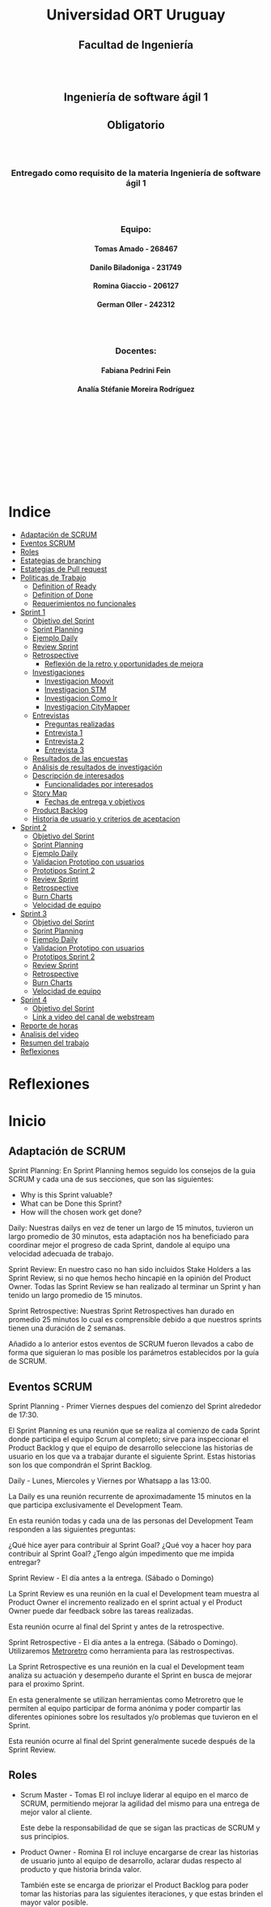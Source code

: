<div style="text-align:center;padding:10rem 0 10rem;">
    <h1 style="border:none">Universidad ORT Uruguay</h1>
    <h2 style="border:none">Facultad de Ingeniería</h2>
    <div style="padding:1rem"></div>
    <h2 style="border:none">Ingeniería de software ágil 1</h2>
    <h2 style="border:none">Obligatorio</h2>
    <div style="padding:1rem"></div>
    <h3 style="border:none">Entregado como requisito de la materia Ingeniería de software ágil 1</h3>
    <div style="padding:1rem"></div>
    <h3 style="border:none">Equipo:</h3>
    <h4 style="border:none">Tomas Amado - 268467</h4>
    <h4 style="border:none">Danilo Biladoniga - 231749</h4>
    <h4 style="border:none">Romina Giaccio - 206127</h4>
    <h4 style="border:none">German Oller - 242312</h4>
    <div style="padding:1rem"></div>
    <h3 style="border:none;">Docentes:</h3>
    <h4 style="border:none;">Fabiana Pedrini Fein</h4>
    <h4 style="border:none;">Analía Stéfanie Moreira Rodríguez</h4>
</div>

# Indice

* [Adaptación de SCRUM](#adaptación-de-scrum)
* [Eventos SCRUM](#eventos-scrum)
* [Roles](#roles)
* [Estategias de branching](#estategias-de-branching)
* [Estategias de Pull request](#estategias-de-pull-request)
* [Politicas de Trabajo](#politicas-de-trabajo)
  * [Definition of Ready](#definition-of-ready)
  * [Definition of Done](#definition-of-done)
  * [Requerimientos no funcionales](#requerimientos-no-funcionales)
* [Sprint 1](#sprint-1)
  * [Objetivo del Sprint](#objetivo-del-sprint-1)
  * [Sprint Planning](#planning-sprint-1)
  * [Ejemplo Daily](#ejemplo-daily-sprint-1)
  * [Review Sprint](#review-sprint-1)
  * [Retrospective](#retrospective-sprint-1)
    * [Reflexión de la retro y oportunidades de mejora](#reflexión-de-la-retro-y-oportunidades-de-mejora)
  * [Investigaciones](#investigaciones)
    * [Investigacion Moovit](#investigacion-moovit)
    * [Investigacion STM](#investigacion-stm)
    * [Investigacion Como Ir](#investigacion-como-ir)
    * [Investigacion CityMapper](#investigacion-citymapper)
  * [Entrevistas](#entrevistas)
    * [Preguntas realizadas](#preguntas-realizadas)
    * [Entrevista 1](#entrevista-1)
    * [Entrevista 2](#entrevista-2)
    * [Entrevista 3](#entrevista-3)
  * [Resultados de las encuestas](#resultados-de-las-encuestas)
  * [Análisis de resultados de investigación](#análisis-de-resultados-de-investigación)
  * [Descripción de interesados](#descripción-de-interesados)
    * [Funcionalidades por interesados](#funcionalidad-por-interesado)
  * [Story Map](#story-map-sprint-1)
    * [Fechas de entrega y objetivos](#fechas-de-entrega-y-objetivos)
  * [Product Backlog](#product-backlog)
  * [Historia de usuario y criterios de aceptacion](#historia-de-usuario-y-criterios-de-aceptacion)
* [Sprint 2](#sprint-2)
  * [Objetivo del Sprint](#objetivo-del-sprint-2)
  * [Sprint Planning](#planning-sprint-2)
  * [Ejemplo Daily](#ejemplo-daily-sprint-2)
  * [Validacion Prototipo con usuarios](#validacion-prototipo-con-usuarios)
  * [Prototipos Sprint 2](#prototipos-sprint-2)
  * [Review Sprint](#review-sprint-2)
  * [Retrospective](#retrospective-sprint-2)
  * [Burn Charts](#burn-charts)
  * [Velocidad de equipo](#velocidad-de-equipo)
* [Sprint 3](#sprint-3)
  * [Objetivo del Sprint](#objetivo-del-sprint-3)
  * [Sprint Planning](#planning-sprint-3)
  * [Ejemplo Daily](#ejemplo-daily-sprint-3)
  * [Validacion Prototipo con usuarios](#validacion-prototipo-con-usuarios-sprint-3)
  * [Prototipos Sprint 2](#prototipos-sprint-3)
  * [Review Sprint](#review-sprint-3)
  * [Retrospective](#retrospective-sprint-3)
  * [Burn Charts](#burn-charts-sprint-3)
  * [Velocidad de equipo](#velocidad-de-equipo-sprint-3)
* [Sprint 4](#sprint-4)
  * [Objetivo del Sprint](#objetivo-del-sprint-4)
  * [Link a video del canal de webstream](#link-a-video-del-canal-de-webstream)
* [Reporte de horas](#reporte-de-horas)
* [Analisis del video](#analisis-del-video)
* [Resumen del trabajo](#resumen-del-trabajo)
* [Reflexiones](#reflexiones)


# Reflexiones 

# Inicio

## Adaptación de SCRUM 

Sprint Planning:
En Sprint Planning hemos seguido los consejos de la guia SCRUM y cada una de sus secciones, que son las siguientes: 
 - Why is this Sprint valuable?
 - What can be Done this Sprint?
 - How will the chosen work get done?

Daily:
Nuestras dailys en vez de tener un largo de 15 minutos, tuvieron un largo promedio de 30 minutos, esta adaptación nos ha beneficiado para coordinar mejor el progreso de cada Sprint, dandole al equipo una velocidad adecuada de trabajo.

Sprint Review:
En nuestro caso no han sido incluidos Stake Holders a las Sprint Review, si no que hemos hecho hincapié en la opinión del Product Owner. 
Todas las Sprint Review se han realizado al terminar un Sprint y han tenido un largo promedio de 15 minutos.

Sprint Retrospective:
Nuestras Sprint Retrospectives han durado en promedio 25 minutos lo cual es comprensible debido a que nuestros sprints tienen una duración de 2 semanas. 

Añadido a lo anterior estos eventos de SCRUM fueron llevados a cabo de forma que siguieran lo mas posible los parámetros establecidos por la guía de SCRUM. 


## Eventos SCRUM

Sprint Planning - Primer Viernes despues del comienzo del Sprint alrededor de 17:30.

El Sprint Planning es una reunión que se realiza al comienzo de cada Sprint donde participa
el equipo Scrum al completo; sirve para inspeccionar el Product Backlog y que el equipo de 
desarrollo seleccione las historias de usuario en los que va a trabajar durante el siguiente Sprint.
Estas historias son los que compondrán el Sprint Backlog.

Daily - Lunes, Miercoles y Viernes por Whatsapp a las 13:00.

La Daily es una reunión recurrente de aproximadamente 15 minutos en la que participa exclusivamente el Development Team.

En esta reunión todas y cada una de las personas del Development Team responden a las siguientes preguntas:

¿Qué hice ayer para contribuir al Sprint Goal?
¿Qué voy a hacer hoy para contribuir al Sprint Goal?
¿Tengo algún impedimento que me impida entregar?

Sprint Review - El día antes a la entrega. (Sábado o Domingo)

La Sprint Review es una reunión en la cual el Development team muestra al Product Owner el incremento realizado en el sprint actual
y el Product Owner puede dar feedback sobre las tareas realizadas.

Esta reunión ocurre al final del Sprint y antes de la retrospective.

Sprint Retrospective - El día antes a la entrega. (Sábado o Domingo).
Utilizaremos [Metroretro](https://metroretro.io/) como herramienta para las restrospectivas.

La Sprint Retrospective es una reunión en la cual el Development team analiza su actuación y desempeño durante el Sprint
en busca de mejorar para el proximo Sprint. 

En esta generalmente se utilizan herramientas como Metroretro que le permiten al equipo participar de forma anónima
y poder compartir las diferentes opiniones sobre los resultados y/o problemas que tuvieron en el Sprint.

Esta reunión ocurre al final del Sprint generalmente sucede después de la Sprint Review.

## Roles

- Scrum Master - Tomas
    El rol incluye liderar al equipo en el marco de SCRUM, 
    permitiendo mejorar la agilidad del mismo para una entrega de mejor valor al cliente.

    Este debe la responsabilidad de que se sigan las practicas de SCRUM y sus principios.

- Product Owner - Romina
    El rol incluye encargarse de crear las historias de usuario junto al equipo de desarrollo,
    aclarar dudas respecto al producto y que historia brinda valor.

    También este se encarga de priorizar el Product Backlog para poder tomar las historias para
    las siguientes iteraciones, y que estas brinden el mayor valor posible.

    También se encarga, no unicamente, de validar que estas historias esten completas y que el
    objetivo del sprint se haya cumplido, esto sucede en la Sprint Review.

- Development Team - Todos
    Encargados de toda la parte que sea desarrollo y asimismo también participaran de los eventos
    de SCRUM.

## Estategias de branching

Utilizaremos GitFlow como estrategia de branching con un leve cambio, agregamos un nuevo tipo de rama llamada <strong>bug/X</strong> para diferenciar los bugs de los hotfixes.

- Main - Rama principal.

- Dev - Rama de desarollo. Esta sera la rama donde se mergeara los cambios realizados para cada iteracion.

- feature/X - Feature sobre historia X a desarollar.

- hotfix/X - Hotfix sobre historia X ya desarollada.

- bug/X - Fix de bug sobre historia X.

- document/X - Documentación nueva/modificada.

![Git Graph](Sprint1/assets/gitGraph.png)

## Estategias de Pull request

Seguiremos la siguiente estrategia para los pull requests, y al final de cada sprint se creara un pull request de <strong>dev</strong> a <strong>main</strong> para pushear los cambios realizados sobre la iteración.

- feature/X - Feature sobre historia X a desarrollar.

- hotfix/X - Hotfix sobre historia X ya desarrollada.

- bug/X - Fix de bug sobre historia X.

- document/X - Documentación actualizada.

## Politicas de Trabajo

### Definition of Ready

Consideraremos que una Historia de Usuario estará lista para desarrollarese cuando cumpla con las siguientes consideraciones:

- La misma este bien definida.

- Criterios de aceptación definidos.

- La persona encargada de trabajar en la misma debe estar asignada.

Además de esto debe cumplir con el criterio INVEST: Independiente, Negociable, Valiosa, Estimable, Corta (Short) y Testeable.

Es decir, para que una Historia de Usuario sera incluida en el siguiente Sprint por el equipo de desarrollo debe presentar las siguientes características:

- Independiente: no tendrá dependencias con otras historias que pudieran impedir su desarrollo. Por tanto, si para que la funcionalidad A sea posible es necesario tener la B, entonces la historia A no es independiente.

- Negociable: debe permitir espacio para la discusión con el Product Owner.

- Valiosa: debe aportar valor al cliente. Cumpliendo este criterio evitas desarrollar algo inútil.

- Estimable: puede ser estimada por el DevTeam (en tamaño relativo, en puntos de historia, etc).

- Corta: debe poder terminarse durante el Sprint. Si se encuentra una Historia demasiado grande, eso exige al Product Owner que la subdivida en varias Historias más pequeñas.

- Testeable: la Historia en su descripción debe contar con la información suficiente como para poder ser probada.

### Definition of Done

Consideraremos que una Historia de Usuario estará terminada cuando cumpla con las siguientes caracteristicas:

- Existencia de prototipo sobre la Historia de Usuario.

- Se debe cumplir con el requerimiento funcional del negocio y criterios de aceptación.

- No deben existir defectos conocidos.

- Debe estar integrada con el resto del prototipo.

- Review sobre los cambios realizados por al menos 2 reviewers.

- Documentacion actualizada sobre los cambios realizados.

- Se debe seguir cumpliendo con los requerimientos no funcionales

### Requerimientos no funcionales

- Seguridad: El sistema debe ser seguro, es decir, no debe permitir que un usuario no autorizado pueda acceder a la información del sistema.

- Usabilidad: El sistema debe ser fácil de usar, es decir, debe ser intuitivo y fácil de aprender.

- Performance: El sistema debe poder manejar grandes cantidades de usuarios sin haber ninguna desgradación en la velocidad de la aplicación.

- Compatibilidad: El sistema debe ser compatible para sistemas operativos iOS y Android.

# Sprint 1

## Objetivo del Sprint

Identificar el problema y definir una solucion al mismo.

## Planning Sprint 1

Definimos que tareas teniamos que hacer, entrevistas, encuestas, etc. Nos dividimos algunas tareas.
Definimos el marco de SCRUM y que eventos y roles vamos a seguir y/o tomar.

## Ejemplo Daily Sprint 1

Investigue sobre Moovit, pros, cons, requisitos, me junte con Romi para ver un poco como empezar el backlog pero no empezamos aun a definirlo.

[Dailies Sprint 1](Sprint1/Dailies.md)

## Review Sprint 1

Nos juntamos con el Product Owner para hacer la review.

En esta meeting revisamos el backlog con el PO y fuimos historia a historia hablando de cada una y discutiendo si estabamos de acuerdo entre todos, preguntando (Dev team) al PO sobre las historias para mas claridad sobre cada una.

Obtuvimos feedback y se agregaron nuevas historias de usuario que faltaban, entre ellas descargar el mapa y pago de boletos desde la app.


## Retrospective Sprint 1

Utilizamos metroretro para hacer la retrospective.

![Retrospective](Sprint1/assets/retro1.png)

<hr>

### Reflexión de la retro y oportunidades de mejora
  Durante la retrospectiva los resultados demostraron que el equipo estuvo de acuerdo en que la principal problemática presentada fue la falta de tiempo, se consideró la causa que produjo este problema y las reflexiones a partir de esto fueron las siguientes:

  * La falta de tiempo está ligada a que somos un grupo de 4 personas que trabajan y estudian, lo cual no es algo que se pueda modificar, se consideraron como factores sobre los que no se puede actuar. 
  * La falta de tiempo también está ligada a la organización de las diferentes tareas de los integrantes del equipo.

	En esta segunda instancia para resolver estas problemáticas se planteó como mejora separar el trabajo de forma de que cada integrante tenga al menos una tarea en la que pueda avanzar en paralelo con respecto al resto del equipo, lo cual hace más posible que cada integrante pueda acomodar este trabajo a su horario personal. 
  Otra solución propuesta es que las reuniones a las que puedan asistir todos los integrantes del equipo se enfoquen en aquellas actividades que los requieren a todos, realizando más reuniones de una duración menor, 1 hora como máximo.

  Por otra parte, se analizaron aspectos positivos del equipo, como el apoyo entre los integrantes, la sincronía de pensamiento y compromiso en la participación de cada instancia.
  

# Investigaciones
## Investigacion Moovit

### Cumple con los requisitos

- Tiene notificaciones
- No cuenta con login ni registro de usuarios
- Cuenta con busqueda pero no tiene filtros.
- Cuenta con mapa en vez de listado, de estaciones cercanas al usuario pero no dice cantidad de usuarios en la linea, solamente recorrido, hora de salida y llegada a destino.
- Posee historial de lineas recientemente usadas o vistas.
- Posee modo viaje.
- Se puede compartir los viajes con otros usuarios.

### Pros

- Usa localizacion en tiempo real.
- Se puede setear donde queda el domicilio del usuario.
- Se puede marcar como favoritas las lineas de bus que el usuario desee.
- Se puede reportar varias cosas:
  - La linea estaba llena y no se pudo subir.
  - La data de la aplicacion era incorrecta.
  - Estado del servicio.
- Se puede pedir un Uber desde la app.
- Se puede buscar por calle a donde se quiera ir, y la app sugiere lineas para llegar al destino.
- Posee modo oscuro y modo claro.
- La informacion es clara y concisa.
- La interfaz es comoda de usar y se entiende.
- Posee mapa lo cual ayuda a visualizar donde se encuentra el usuario y donde esta el destino.

### Cons

- Tiene ads requiere de version premium para poder removerlos.
- Al usar geolocalizacion puede que consuma mucha bateria y datos.
- No cuenta con mas informacion sobre el historial del usuario
- No se puede descargar como PDF los datos.
- No cuenta con traqueo de precios de las lineas.
- La lista de recientes indica todos los lugares que se propusieron como puntos de destino/origen/favoritos sin importar si se llavo a cabo el viaje.

### Observaciones

- Muy facil de usar.
- Intuitiva y facil de navegar
- Buen diseño

# Investigacion: STM

### Cumple con los requisitos

- No cuenta con: login, registro de usuarios o contrasenias
- Cuenta con filtros pero son solo de ida/vuelta y tipo de dias
- No contiene historial de viajes (Solo de omnibus tomados, como un filtro)
- No cuenta con modo viaje
- Se puede compartir el viaje en forma de screenshots y mediante otras aplicaciones de mensajeria instantanea mas utilizadas
- Esta disponible para android desde la aplicacion de PlayStore
- No cuenta con informacion de la cantidad de pasajeros en los vehiculos
- No cuenta con notificaciones del viaje

### Pros

- La primera vez que se abre la aplicacion contiene un pequeño tutorial.
- Se puede compartir como vinculo y por las principales aplicaciones de mensajeria.
- Muestra en el mapa ubicaciones de locales para descargar la tarjeta stm.
- Permite ver el saldo de la tarjeta (login en saldos y beneficios)
- Cuenta con bandeja de notificaciones donde se pueden avisos de horarios especiales, cambios de frecuencias, nuevas condiciones al presentar documentos para tarjetas especiales, desvios, lineas especiales, vigencia de boletos, etc.
- Se pueden deshabilitar las notificaciones
- Permite visualizar recorridos
- Permite enviar screenshots
- Permite configurar la primera patalla al iniciar la aplicacion
- Permite eliminar la publicidad
- Permite agregar paradas y muestra los horarios de omnibus que pasan por la misma
- Contiene informacion sobre posibles trasbordos (no muy detallado)
- Contiene una lista de lugares de interes (limitada pero complementaria a la lista de lugares favoritos)

### Cons

- El boton de seleccionar ida y vuelta no es intuitivo, podria parecer que solo se tiene una opcion.
- La informacion parece que se muestra en una pantalla gigante, no tiene indicaciones sobre como ver el contenido completo.
- No cuenta con la opcion para descargar como pdf o archivo de imagen.
- Para aplicar el tema dark, es necesario reiniciar la aplicacion
- Tiene una busqueda de lugares de interes pero estos son fijos (no puedes consultar lugares por nombre que no esten en el listado, si por esquina o numero)
- Indica tiempo de llegada al destino pero en una ventana que dura unos segundos abierta.
- La lista de recientes indica todos los lugares que se propusieron como puntos de destino/origen/favoritos sin importar si se llavo a cabo el viaje.

### Observaciones

- En general resulta poco intuitiva.
- Existen pantallas a las que es dificil retornar.
- Permite guardar las paradas que utiliza el usuario, si bien no es muy intuitiva, podria ser una buena opcion para una persona mayor que frecuenta siempre las mismas ubicaciones, si solo utiliza esta funcionalidad.
- Falta de funcionalidades importantes (seguimiento de viaje).
- La seleccion de origen - destino es complicada.

# Investigacion Como Ir

### Cumple con los requisitos

- No permite ingresar/registrarse con un usuario, del mismo modo no permite editar tu perfil o restaurar una contraseña
- Permite filtrar los omnibus por número y horario
- Permite acceder al listado de lineas con la información de origen/destino/tiempo estimado, pero no a la cantidad de pasajeros en las mismas
- Posee un historial de viajes
- Tiene modo viaje
- Permite compartir tu viaje a otro usuario
- No posee sistema de notificaciones acerca del viaje

### Pros

- Permite registrar targeta STM
- Se pueden seleccionar las ubicaciones en un mapa o escribir el origen y destino en campos de texto
- Tiene un sistema de notificaciones acerca de los precios y de las lineas de omnibus, por ejemplo acerca de paros, cambios de rutas, etc
- Permite una sección de favoritos para guardar tus ubicaciones para futuros viajes
- Permite ver tu ubicación en todo momento en un mapa interactivo

### Cons

- La interfaz es muy poco intuitiva, al momento de seleccionar si ir en bus o a pie desaparece las dos opciones, al menos que se vaya hacia atras, pero el menu principal sigue mostrando lo mismo
- No informa sobre los horarios de llegada de los omnibus
- No se permiten guardar los viajes hechos previamente, solo las ubicaciones

### Observaciones

# Investigacion: CityMapper

### Cumple con los requisitos

- Cuenta con login, inicio de sesión y contraseñas.
- Cuenta con filtros.
- No contiene historial de viajes (Solo de omnibus tomados, como un filtro)
- Cuenta con modo viaje
- Se puede compartir el viaje en forma de screenshots y mediante otras aplicaciones de mensajeria instantanea mas utilizadas
- Esta disponible para android desde la aplicacion de PlayStore
- No cuenta con informacion de la cantidad de pasajeros en los vehiculos
- Cuenta con notificaciones del viaje

### Pros

- La primera vez que se abre la ni siquiera requiere tutorial porque es muy intuitiva.
- Es internacionalmente conocida.
- Esta muy optimizada, corre sin trancazos y con muy linda interfaz gráfica.
- Se puede compartir como vinculo y por las principales aplicaciones de mensajeria.
- Muestra en el mapa ubicaciones de interes y lugares de gran concurrencia
- Se pueden deshabilitar las notificaciones
- Permite visualizar recorridos
- Permite enviar screenshots
- Permite configurar la primera patalla al iniciar la aplicacion
- Permite eliminar la publicidad (opcion paga).
- Contiene una lista de lugares de interes (limitada pero complementaria a la lista de lugares favoritos)
- Permite ver opciones para varios medios de transporte como tren, metro bus, bicicleta, caminata, MetroBus, etc.
- Permite guardar la ubicacion de un hogar para acceder a rutas facilmente. Tambien permit agregar la ubicacion del trabajo y otros sitios de gran relevancia.
- Permite monitorear el ahorro de CO2, calorias quemadas y el dinero ahorrado.

### Cons

- La opcion de pago es muy costosa.
- No tiene nocion de rutas peligrosas.
- Todavia no llego al mercado nacional.
- No cuenta con la opcion para descargar como pdf o archivo de imagen.
- No tiene tema dark.

### Observaciones

- Es muy intuitiva.
- Es rapida.
- Es facil aprender a usarla y hacerse un usuario.
- De presentarse al mercado nacional va a ser un competidor voraz.

# Entrevistas

### Preguntas realizadas
- 1 ¿Conoces alguna aplicación para viajar en ómnibus?
- 2 ¿Usas alguna aplicación para ver tu viaje en ómnibus? 
- 3 ¿Qué ventajas ves en esta?
- 4 ¿Qué desventajas ves en esta?
- 5 ¿Cuales son las funcionalidades más importantes que debería tener
- 6 ¿Te gustaría poder iniciar sesión con google o permanecer anónimo?
- 7 ¿Le gustaría que la aplicación permitiera compartir la ubicación de su viaje en tiempo real?
- 8 ¿Le gustaría que la aplicación tuviera destinos guardados/preferidos?
- 9 ¿Te interesaría que la aplicación permitiera ver en el mapa los puestos de recarga de boletos?
- 10 ¿Te interesaría poder enviar comentarios dentro de la aplicación? (Quejas, sugerencias o comentarios en general)
- 11 ¿Te interesaría que la aplicación tuviera una sección en la cual indique el 
- 12 ¿Se te dificulta el uso de las aplicaciones? ¿Cómo lo mejorarías?
- 13 ¿Te gustaría agregar algo más?

## Entrevistas realizadas

### Entrevista 1

Persona de 57 años que viaja frecuentemente en transporte público.

- 1 Si, “Yo iré”.
- 2 No, utilizo el portal www.montevideo.gub.uy
- 3 Me permite salir a tomar el bus a la hora que este pasa por mi parada, no necesito esperarlo allí, no estoy tanto en la parada en la madrugada y lo puedo ver desde mi celular.
- 4 Que a veces los ómnibus no llevan el gps prendido y no sabes cuando van a llegar o el recorrido que vienen haciendo.
- 5 Me gustaría saber cuál es el horario de salida en pantalla, que 
saber por qué parada está sin tener que agrandar el mapa.
- 6 Prefiero el anonimato.
- 7 Si, sería útil.
- 8 Si. también.
- 9 Si claro, porque a veces no tenes un local como abitab cerca, o hay locales-almacenes que no sabes que podes recargar
- 10 Si, para poder avisar en caso de fallos en el ómnibus.
- 11 Si, porque a veces no te enteras a tiempo si subió el precio de este o la limitación de las zonas para los boletos locales.
- 12 Si, pero es la que más uso. Poder poner varios filtros a la vez, ya que a medida que transcurre el día aumenta el número de ómnibus en la calle aumenta y se dificulta visualizar las rutas, pero si pongo un filtro solo me deja ver una línea a la vez.
- 13 Que te pueda predecir si desde un viaje se puede llegar a alcanzar otro ómnibus.


### Entrevista 2

Joven de 21 años que viaja en transporte publico ocasionalmente.

- 1 Conozco un par, Moovit y STM, alguna más debe haber en la vuelta
- 2 Si, uso Moovit por lo general. También probé STM pero a efectos prácticos es casi lo mismo. 
- 3 Es muy intuitiva y de conocida procedencia, literalmente todo le mundo la usa. 
- 4 Que en mi celular se tranca bastante y no puedo comprarme otro. Además, hay líneas interdepartamentales que no aparecen, y a mi que soy de Canelones me afecta bastante esto.
- 5 Mostrar todas las líneas de ómnibus disponibles y tener un GPS y un mapa para llevarte a la parada mas cercana. 
- 6 Prefiero permanecer anónimo, una sesión de Google no aporta nada en una aplicación de bondi. 
- 7 Si, mas que nada para que la familia se quede tranquila de donde esta uno.
- 8 Si, casa, trabajo y facultad.
- 9 Estaría bueno, así uno si se pierde sabe dónde cargar los boletos.
- 10 La verdad no, nunca uso esa opción en ninguna aplicación, tampoco creo que nadie se ponga a leer verdaderamente las sugerencias. 
- 11 Si, a veces el boleto aumenta de sorpresa y capaz que justo andas con poca plata. Esta bueno ahorrarse estos inconvenientes.
- 12 No, son todas bastante intuitivas. Como dije antes, se trancan mucho. Las haría más rápidas. 
- 13 Si, que las apps todas me gastan mucha batería y tengo que ir abriéndolas y cerrándolas durante el recorrido.

### Entrevista 3

Joven de 20 años que utiliza ocasionalmente el transporte publico.

- 1 Si, STM, Moovit, Comoir.
- 2 Si, Moovit.
- 3 Lineas favoritas.
- 4 No siempre tiene ubicación en tiempo real.
- 5 Todas las lineas, valor del boleto, frecuencia.
- 6 Me da lo mismo.
- 7 Si.
- 8 Si.
- 9 Si.
- 10 Si, creo que si.
- 11 Si, me encantaría.
- 12 Si, sacandole los anuncios.
- 13 No.

# Resultados de las Encuestas

![encuesta 1](Sprint1/assets/encuesta/Encuesta%201.png)

![encuesta 2](Sprint1/assets/encuesta/Encuesta%202.png)

![encuesta 3](Sprint1/assets/encuesta/Encuesta%203.png)

![encuesta 4](Sprint1/assets/encuesta/Encuesta%204.png)

![encuesta 5](Sprint1/assets/encuesta/Encuesta%205.png)

![encuesta 6](Sprint1/assets/encuesta/Encuesta%206.png)

![encuesta 7](Sprint1/assets/encuesta/Encuesta%207.png)

![encuesta 8](Sprint1/assets/encuesta/Encuesta%208.png)

![encuesta 9](Sprint1/assets/encuesta/Encuesta%209.png)

![encuesta 10](Sprint1/assets/encuesta/Encuesta%2010.png)

![encuesta 11](Sprint1/assets/encuesta/Encuesta%2011.png)

![encuesta 12](Sprint1/assets/encuesta/Encuesta%2012.png)

![encuesta 13](Sprint1/assets/encuesta/Encuesta%2013.png)

![encuesta 14](Sprint1/assets/encuesta/Encuesta%2014.jpeg)

# Análisis de resultados de investigación

## Los principales resultados obtenidos en las investigaciones realizadas fueron:

* Las personas que respondieron las encuestas que más suelen utilizar este tipo de aplicaciones se encuentran entre los 19 y 30 años. Siendo seguidos en menor proporción tanto por las edades entre 31 y 40 años como por los mayores de 51 años, además en la entrevista realizada se dejó ver que existen personas de edad avanzada que suelen usar estas aplicaciones. Por esta razón nos centramos en estos rangos de edades como público objetivo.
* La gran mayoría de los encuestados utilizó en el pasado, usa ocasionalmente o muy seguido una aplicación de transporte público. Las aplicaciones STM y Moovit son unas de las más conocidas. De estas obtenemos gran referencia para nuestra propia aplicación como, por ejemplo:  
  -  STM :
    - Muestra en el mapa ubicaciones de locales para descargar la tarjeta STM
    - Permite ver el saldo de la tarjeta (Loguin en saldos y beneficios)
    - Cuenta con bandeja de notificaciones donde se pueden avisos de horarios especiales
    - Se pueden deshabilitar las notificaciones
  - MOOVIT:
    - Se puede reportar varias
    - Posee mapa lo cual ayuda a visualizar donde se encuentra el usuario y donde esta el destino.
    - Intuitiva y fácil de navegar
* Cerca de un cuarto de los encuestados afirmó presentar dificultades en el manejo de una aplicación de esta índole, además el entrevistado de mayor edad confirmo estas dificultades. Por lo cual trataremos de que nuestro diseño sea lo más intuitivo posible.
* Más del 60% de los encuestados les gustaría tener la posibilidad de utilizar la aplicación de forma anónima y más del 40% de los encuestados les gustaría tener la posibilidad de utilizar la aplicación iniciando sesión con su cuenta de google. Por lo tanto, se agregaron estas posibilidades.
* La mayor parte de los encuestados y todos los entrevistados consideraron que las funcionalidades de compartir la ubicación de su viaje en tiempo real, así como tener destinos favoritos son funcionalidades útiles, además es un pro encontrado en la mayor parte de las apps investigadas. Por lo cual estas dos funcionalidades se agregaron.
* La sección para ver precios de boletos, así como la funcionalidad de ver puestos de recarga en el mapa fueron mayoritariamente aceptadas por los encuestados y entrevistados. Se agrego la posibilidad de realizar estas actividades dentro de la aplicación.
* La funcionalidad de recarga de boletos dentro de la aplicación fue mayoritariamente aceptada por los encuestados, sumado a que algunos encuestados añadieron la necesidad de tener tarjetas de pago dentro de la aplicación para poder cargar boletos desde allí nos llevó a contemplar esta opción dentro de las funcionalidades de nuestra aplicación.
* Sobre las notificaciones, más del 90% de los encuestados desea tener la posibilidad de realizar ajustes sobre las mismas, además como indican que le molestan los anuncios esta funcionalidad agregaría valor.
* En la primera pantalla de la aplicación la mayor parte de los encuestados quiere visualizar la opción para realizar un nuevo viaje y la siguiente es visualizar el mapa, es por esto por lo que consideraremos estas dos opciones para el inicio de la aplicación.
* Envío de comentarios, la mayoría de los entrevistados y más del 60% de los encuestados están a favor de poder enviar comentarios o quejas dentro de la aplicación. Esto se tomará en cuenta para la implementación.

# Descripción de interesados

## Los grupos de interesados constan de:

### Jóvenes adultos y estudiantes: 
  Este grupo engloba todos los jóvenes y/o estudiantes menores de 30 años, los cuales suelen frecuentar los transportes públicos como medio de locomoción al estudio o trabajo, además suelen ser más activos y salir más seguido en toda la franja horaria del día. También se considera que son el rango que más podría utilizar la aplicación debido a su afinidad con la tecnología.
### Adultos y frecuentadores de transporte público: 
  Este grupo comparte varias de las características del grupo anterior, pero se enfoca en una edad más madura de 30 a 50 años, donde existe familiaridad con la tecnología, pero en algunos casos más restringida que en edades inferiores. Muchos adultos en esta edad tienen vehículo propio, pero nos enfocamos en aquella gran parte de la población que se transporta toda su vida en transporte público. 
### Adultos mayores: 
  Este grupo involucra a todos los mayores de 51 años capaces de manejar una aplicación básica, este grupo es más reducido debido a que a mayor edad existe una menor afinidad con la tecnología. Existen personas que cuentan con beneficios para viajar en transporte público y los frecuentan, involucrando también a antiguos conductores que debido a su edad o por alguna incapacidad prefieren este tipo de transporte. Es posible que estas personas prefieren tener todo lo referido a su viaje en una sola aplicación y no buscar en internet u otras aplicaciones y sin duda se verían beneficiados al tener opciones offline. 

# Funcionalidad por interesado

* Las funcionalidades que interesan a todas las edades son:
  * Notificación sobre desvíos
  * Activar y desactivar las notificaciones
  * Notificaciones sobre retrasos en la línea
  *	Notificación sobre línea por llegar a destino
  *	Historias de los últimos viajes
  *	Listado de las líneas más cercanas al usuario con información
  *	Buscar línea de ómnibus utilizando filtros
  *	Restaurar contraseñas
  *	Listado de las líneas más cercanas al usuario con información
  *	Buscar línea de ómnibus utilizando filtros
  *	Guardado de destinos
  *	Modo viaje
  *	Tracking de precio de boletos
  *	Configurar cantidad de notificaciones a recibir.

* Las funcionalidades que interesan a sujetos de entre menores y 30 años (Jóvenes adultos y estudiantes) son:
  *	Configurar medio para recibir las notificaciones
  *	Notificación sobre línea perdida
  *	Notificación sobre línea por llegar a parada
  *	Notificación sobre problemas en la línea
  *	Comentarios y reportes
  *	Compartir viaje con otro usuario
  *	Editar usuario
  *	Registro de cuenta 
  *	Inicio de sesión
  *	Recargar boletos desde la app.

* Las funcionalidades que involucran a sujetos de entre 30 y 50 años (Adultos y frecuentadores de transporte público) son:
  *	Notificación sobre línea perdida
  *	Descarga mapa de viaje
  *	Notificaciones sobre tiempo de espera sobre la línea
  *	Notificación sobre problemas en la línea
  *	Notificación sobre desvíos
  *	Comentarios y reportes
  *	Editar usuario
  *	Registro de cuenta 
  *	Inicio de sesión
  *	Recargar boletos desde la app.

* Las funcionalidades que interesan a sujetos mayores de 51 años (Adultos mayores) son:
  *	Descarga mapa de viaje.
  *	Configurar sonido y volumen de las notificaciones.
  *	Notificación sobre línea por llegar a parada.
  *	Notificación sobre problemas en la línea.
  *	Tracking de precio de boletos.
  *	Sección de tarjetas especiales.
  *	Mapa para recarga de boletos y puestos STM.


# Story Map Sprint 1

[Story Map](https://miro.com/app/board/uXjVPP7CXlM=/?share_link_id=835092374517)

![Story Map Image](Sprint1/assets/Story%20Map.png)

### Fechas de entregas y objetivos

- 1er Sprint: 7 de Octubre

- 2do Sprint: 21 de Octubre

Con este sprint se busca tener una aplicación funcional con las funcionalidades básicas de la aplicación, como el registro de usuarios, inicio de sesión, selección de lineas, barra de navegación, entre otras.

- 3er Sprint: 11 de Noviembre

En este sprint se busca incrementar la funcionalidad de la aplicación, agregando funcionalidades como la notificación de desvíos, problemas en la línea, compartir viaje en distintos medios de comunicación, sección de soporte/comentarios, regarga de boletos mediante la aplicación, entre otras.

- 4to Sprint: 17 de Noviembre

En este sprint se busca priorizar algunas funcionalidades extra para mejorar la experiencia de usuario como, por ejemplo, la posiblidad de editar la foto de perfil y cancelar el viaje actual.

# Product Backlog

Priorizado de 1 a 4

![product backlog stories](Sprint1/assets/backlog.PNG)

![product backlog epics](Sprint1/assets/backlogEpics.PNG)


# Historia de Usuario y Criterios de Aceptacion

### Ejemplo:

![ejemplo user story](Sprint1/assets/userStory.png)

# Sprint 2

## Objetivo del Sprint 2

Prototipado de diseños iniciales, para que el usuario pueda iniciar sesión en la aplicación.

## Planning Sprint 2

Tuvimos una meeting que duro alreadedor de 2:30 horas donde estuvimos hablando con Romi (Product owner)
con la cual decididimos cuales tareas eran las que aportaban mas valor, también creamos nuevas historias del feedback que
recibimos.
Luego sobre este set inicial de historias utilizamos Planning Poker para estimar las historias.

Para el Poker utilizamos https://www.scrumpoker-online.org.

Finalmente, dividimos las tareas entre el development team.

![Sprint Backlog](Sprint2/assets/sprintBacklog.png)

## Ejemplo Daily Sprint 2

Reflexión de la retro y oportunidades de mejora, descripción más detallada de los interesados, corrección del story map.
Tengo planeado terminar de documentar el análisis de resultado de entrevista, encuesta y funcionalidad por interesado. Tenia dudas sobre algunos análisis que habíamos realizado previamente para documentarlos correctamente pero se resolvieron en la daily.

[Dailies Sprint 2](Sprint2/Dailies.md)

## Validacion Prototipo con usuarios

### Contexto de las pruebas

Las pruebas se realizaron bajo el siguiente contexto:
- El usuario sabía que se trataba de un prototipo, que alunas funcionalidades no estaban implementadas y que por ejemplo no se pueden editar los textos de las casillas por el momento.
- Se probo en dispositivos soportados por la aplicación, aquellos que tienen formato Android Large.

### REVISIÓN 1: 27 años

- Flujo realizado por la persona:

La persona ingresó a la aplicación registrando, luego inicia sesión, en el mapa intenta seleccionar origen y destino, ve la pantalla del mapa, lo mueve, selecciona el botón de centrarse en la ubicación actual, se dirige a los botones en la parte inferior, empieza por el botón más a la izquierda pasando por todas las funcionalidades hasta el botón más a la derecha, vuelve al primer botón y examina el contenido y le da al botón editar, allí hace tap en las opciones de edición, al llegar a la fecha se despliega el calendario y e intenta seleccionar una fecha, debe realizar scroll para guardar los cambios. pasa al botón del centro donde se encuentra el mapa, realiza doble clic en el mapa, pasa al botón de perfil y selecciona cerrar sesión, selecciona el botón de iniciar sesión con google y termina la prueba.
 
- ¿Qué funcionalidades entiende que realiza? 

RE: “Tenés la opción de registrarse, iniciar sesión con usuario y sin usuario, podes ver un mapa con tu ubicación y seleccionar una línea de ómnibus, tenés una ventana para ver tu perfil y actualizarlo, además podés cerrar la sesión.”

- ¿Le parece que se cumplen? 

* Inicio de sesión, tanto en modalidad anónima como por google e iCloud y la funcionalidad de cerrar la sesión (Considera que se cumple)
* Permitir registrarse en la aplicación / crearse una cuenta que no sea con el correo de google (Considera que se cumple)
* Edición del perfil del usuario y sus datos (Considera que se cumple)
* Presentar la opción de un mapa con la ubicación actual del usuario y un vistazo de cómo se realizará la consulta para iniciar viajes ingresando origen y destino (Considera que se cumple, pero falta mejorar, como poder ingresar diferentes destinos)
* Mostrar la navegación que tendrá la app a todas las ventanas de la aplicación (Considera que se cumple)

- ¿Qué opina de los colores seleccionados, le pareció agradable a la vista? 

RE: “Los colores me parecen acertados, se ve tranquilo, se ven los textos y los iconos.”

- ¿Cómo le resultó la navegación? (registrar respuestas)

RE: “Siento que se entiende, me gusta que los botones no tengan texto, los iconos elegidos están bien, no se ve como la pantalla muy saturada. Se parece a aplicaciones que he utilizado antes.”

- ¿Tiene algo para comentar/agregar? (registrar respuestas)

RE: “Entiendo que este es un prototipo y no están todas las funcionalidades, las que están me parece que cumplen, pero después me interesaría ver más interacción, poder escribir mi nombre y apellido, poder ver el tiempo que me queda para tomar el bus de la línea que seleccione y en qué parada hacerlo.”

### REVISIÓN 2: 50 años

- Flujo realizado por la persona:

La persona inicia la aplicación ingresado con usuario anónimo, se le presenta el mapa centrado en su ubicación, selecciona el botón de modo viaje, al estar sin implementar regresa al botón de en medio, selecciona el icono de centrado en la ubicación realizando doble clic, intenta iniciar un viaje en la opción que se encuentra en la lupa en la parte superior de la ventana, aparece su viaje en pantalla y se desplaza por el siguiendo la trayectoria marcada, selecciona el botón de comentarios y luego pasa al botón de configuraciones, por ultimo selecciona el primer botón e intenta editar su perfil terminando la prueba.
 
- ¿Qué funcionalidades entiende que realiza? (registrar respuestas)

RE: “Podes ver en el mapa donde estas y armar un viaje con punto de partida y fin, podes tener datos, además tenés la opción de tener una cuenta.”

- ¿Le parece que se cumplen? (registrar respuestas)

* Inicio de sesión, tanto en modalidad anónima como por google e iCloud y la funcionalidad de cerrar la sesión (No lo probo)
* Permitir registrarse en la aplicación / crearse una cuenta que no sea con el correo de google (Considera que se cumple)
* Edición del perfil del usuario y sus datos (Considera que se cumple)
* Presentar la opción de un mapa con la ubicación actual del usuario y un vistazo de cómo se realizará la consulta para iniciar viajes ingresando origen y destino (Considera que se cumple)
* Mostrar la navegación que tendrá la app a todas las ventanas de la aplicación (Considera que se cumple)

- ¿Qué opina de los colores seleccionados, le pareció agradable a la vista?

RE: “Está lindo, me parece que los colores pegan bien y no son muy fuertes.”

- ¿Cómo le resultó la navegación? 

RE: “Entendí bastante bien, pero me faltaría algún texto para saber en que ventana estoy o que me marque con color.”

- ¿Tiene algo para comentar/agregar? 

RE: “No entendí mucho como se dónde están las paradas, me aparecieron datos de cuenta aunque entre de forma anónima, aparte de eso me gusta, si bien pienso que le falta texto, esta bueno que no sea mucho así las personas como yo que vemos menos podemos usarla sin tanto problema.”

### REVISIÓN 3: 20 años

- Flujo realizado por la persona:

La persona ingresó a la aplicación registrando al finalizar el registro se logeo, donde llego al mapa intento ir a configuraciones donde desactivo las notificaciones. Luego volvio al mapa, donde intento mover el mapa y volver a centrarlo. Comento que el mapa no se veia bien en cuanto a la resolución. Intento editar el usuario, no pudo cambiar la fecha. Pudo cerrar sesion y iniciar nuevamente. Al ir al mapa estuvo problemas al intentar iniciar un viaje, pero luego pudo iniciar el viaje correctamente. Bajo el mapa y finalmente fue a modo viaje donde noto que la pagina estaba vacia.
 
- ¿Qué funcionalidades entiende que realiza? 

RE: “Pude iniciar sesión, iniciar un viaje, cambiar la configuración de notificaciones, ver el mapa con la ubicación actual. También se puede editar el perfil de usuario y cerrar la sesión.”

- ¿Le parece que se cumplen? 

* Inicio de sesión tanto como por Google, iCloud y Usuario y Email, la funcionalidad se cumple. (Considera que se cumple, pero no noto la funcionalidad de anónimo)
* Permitir registrarse en la aplicación / crearse una cuenta que no sea con el correo de google (Considera que se cumple)
* Edición del perfil del usuario y sus datos (Considera que se cumple)
* Presentar la opción de un mapa con la ubicación actual del usuario y un vistazo de cómo se realizará la consulta para iniciar viajes ingresando origen y destino (Considera que se cumple parcialmente, tuvo problemas al elegir el origen y destino, y comentó que el mapa se ve mal)
* Mostrar la navegación que tendrá la app a todas las ventanas de la aplicación (Considera que se cumple)

- ¿Qué opina de los colores seleccionados, le pareció agradable a la vista? 

RE: “Los colores me parecen correctos, le dan una imagen minimalista a la aplicación”

- ¿Cómo le resultó la navegación? (registrar respuestas)

RE: “Sintió que algunas cosas estaban medio escondidas, y que otras no se entendia como realizarlas.”

- ¿Tiene algo para comentar/agregar? (registrar respuestas)

RE: “Dado que es un prototipo, me parece que está acertado, pero me hubiese gustado que se pueda escribir en los inputs y que algunas interacciones se cumplan.”

### REVISIÓN 4: 56 años

- Flujo realizado por la persona:

La persona fue a la sección de olvidó su contraseña realizando el camino completo, luego se registro y deslogueo. Posteriormente se logeo y seleccionó distintas secciones de la barra de navegación y por último realizó el flujo de iniciar viaje, seleccionando ubicación actual y destino. También descargo el mapa y compartió el viaje.
 
- ¿Qué funcionalidades entiende que realiza? 

RE: "Recuperar contraseña, registrarse, iniciar sesión, cerrar sesión, editar perfil, ver historial de viaje, ver mapa, iniciar viaje, compartir viaje, descargar mapa."

- ¿Le parece que se cumplen? 

RE: "Si, se cumplen todas las funcionalidades."

- ¿Qué opina de los colores seleccionados, le pareció agradable a la vista?

RE: "Si, los colores son adecuados y no son para nada molestos."

- ¿Cómo le resultó la navegación? (registrar respuestas)

RE: "La navegación me parecio un poco complicada al principio, pero después de un rato me acostumbre."

- ¿Tiene algo para comentar/agregar? (registrar respuestas)

RE: "Algunas notificaciones se mostraban contra el borde de la pantalla, lo que dificultaba su lectura."

[Validacion Usuarios](Sprint2/assets/validacion%20usuario.MP4)
## Prototipos Sprint 2

### Inicio 
![PrototypeImage1](Sprint2/assets/inicio.png)

### Inicio Sesión 
![PrototypeImage2](Sprint2/assets/inicioSesion.png)

### Registro de la cuenta
![PrototypeImage3](Sprint2/assets/registroCuentaFechaOculta.png)

### Registro de la cuenta - selección de fecha
![PrototypeImage4](Sprint2/assets/registroCuenta.png)

### Perfil 
![PrototypeImage5](Sprint2/assets/perfil.png)

### Perfil - edición
![PrototypeImage6](Sprint2/assets/perfilEditado.png)

### Perfil - selección de fecha
![PrototypeImage7](Sprint2/assets/perfilEditadoFecha.png)

### Inicio Viaje
![PrototypeImage8](Sprint2/assets/inicioViaje.png)

### Inicio Viaje - selección de destino
![PrototypeImage9](Sprint2/assets/inicioViajeDestinoSeleccionado.png)

### Inicio Viaje - selección de líneas
![PrototypeImage10](Sprint2/assets/inicioViajeListadoLineas.png)

### Inicio Viaje - seleccionar origen
![PrototypeImage11](Sprint2/assets/inicioViajeSeleccionarOrigen.png)

### Inicio Viaje - descarga de mapa
![PrototypeImage12](Sprint2/assets/InicioViajeMapaDescargado.png)

### Inicio Viaje - ruta seleccionada 
![PrototypeImage13](Sprint2/assets/inicioViajeRutaMostrada.png)

### Setting  
![PrototypeImage14](Sprint2/assets/settings.png)

### Setting - lista de medios de notificación
![PrototypeImage15](Sprint2/assets/settingDropdownAbierto.png)

### Setting  - desactivar notificacion
![PrototypeImage16](Sprint2/assets/settingsNotificacionDesactivada.png)

### Setting - desactivar sonido
![PrototypeImage17](Sprint2/assets/settingSonidoDesactivado.png)

### Modo Viaje
![PrototypeImage18](Sprint2/assets/modoViaje.png)

### Comentarios
![PrototypeImage19](Sprint2/assets/comentario.png)


### Link a prototipo

[Prototipo](https://www.figma.com/proto/HmnWSlpF0ozOWEV7KaNNtx/ISA-1?node-id=1%3A13&scaling=scale-down&page-id=0%3A1&starting-point-node-id=47%3A46)
## Review Sprint 2

Nos juntamos con el Product Owner para hacer la review.

En esta meeting revisamos las historias de usuarios realizadas, nos fijamos que se hayan completado cada una y que se cumplan los criterios de aceptacion y el DoD. Hicimos una demo de los prototipos realizados en esta iteración.
Romi nos dejo su feedback de algunas cosas, como por ejemplo que el mapa se veia con poca calidad en el celular, inicio de usuario como anonimo te deja deslogearte aunque nunca iniciaste sesión y las configuraciones le falta interacciones.

Dado el feedback creamos algunas historias de usuario para la proxima iteración.

## Retrospective Sprint 2

Utilizamos metroretro para hacer la retrospective.

Action Items:

- Fijar reuniones en un horario que nos permita estar todos a tiempo (Después de las 18hs)
- Tener mas de 3 usuarios para testear
- Tener al menos 2 code reviews realizados por developer

![Retrospective](Sprint2/assets/retrospective.png)

### Burn Charts

![Burndown Chart](Sprint2/assets/burndown%20chart.png)

- Análisis:
Los burndown charts permiten visualizar rápidamente el trabajo pendiente. En el eje horizontal (eje x) se muestra el tiempo que queda para completar el proyecto en días, mientras que en el eje vertical (eje y) se muestran el esfuerzo restante necesario para completar el proyecto issues.
Vemos según el gráfico presentado que el equipo logra alcanzar los objetivos de la iteración pero no logra mantener una velocidad constante durante la iteración.

![Burnup Chart](Sprint2/assets/burnup.png)

- Análisis:
El burnup chart permite visualizar el alcance de un proyecto o iteración y el trabajo realizado hasta el momento. En el eje horizontal (eje x) se muestra el tiempo transcurrido del proyecto en días, mientras que en el eje vertical (eje y) se muestran las unidades de trabajo por story points.
Como vemos en este gráfico hasta el momento se ha completado el 42% del trabajo establecido, las implementaciones se realizaron en la segunda mitad del sprint 2, ya que inicialmente se analizó que historias de usuario implementar y se pensó en el diseño de la aplicación en general. 

### Velocidad de equipo

Como se puede ver en la foto adjunta, el equipo tuvo una velocidad de 14 puntos. Como fue la primera vez que se midio
no se tiene comparacion con sprints anteriores.

![Velocity Chart](Sprint2/assets/velocity%20chart.png)

<hr>

# Sprint 3

## Objetivo del Sprint 3

Prototipado de diseños, principalmente modo viaje y notificaciones.

## Planning Sprint 3

Tuvimos una meeting que duro alreadedor de 3:00 horas donde estuvimos hablando con Romi (Product owner)
con la cual decididimos cuales tareas eran las que aportaban mas valor, también creamos nuevas historias del feedback que
recibimos. Agregamos las fotos que faltaban y descripciones que no se encontraban o que necesitaban mejorar.

Luego sobre las historias utilizamos Planning Poker para estimar las historias. Discutimos algunas, comparando con las historias que ya
habiamos hecho en el sprint anterior, llegando asi a acuerdos sobre la estimación.

Para el Poker utilizamos https://www.scrumpoker-online.org.

Finalmente, dividimos las tareas entre el development team.

![Sprint Backlog](Sprint3/assets/sprintBacklog.png)

![Sprint Backlog 2](Sprint3/assets/sprintBacklog2.png)

## Ejemplo Daily sprint 3

Trabaje sobre prototipado en las historias asignadas. Sobre todo en modo viaje debido a que bloquea otras historias de usuario.

[Dailies Sprint 3](Sprint3/Dailies.md)

## Validacion Prototipo con usuarios Sprint 3

### Contexto de las pruebas

Las pruebas se realizaron bajo el siguiente contexto:
- El usuario sabía que se trataba de un prototipo, que alunas funcionalidades no estaban implementadas y que por ejemplo no se pueden editar los textos de las casillas por el momento.
- Se probo en dispositivos soportados por la aplicación, aquellos que tienen formato Android Large.

### REVISIÓN 1: 20 años

- Flujo realizado por la persona:

La persona ingresó a la aplicación registrando al finalizar el registro se logeo, donde llego al mapa intento ir a configuraciones donde desactivo las notificaciones. Luego volvio al mapa, donde intento mover el mapa y volver a centrarlo. Editó su usuario. Pudo cerrar sesion y iniciar nuevamente. Al ir al mapa inicio un viaje, al iniciarlo fue redirijido al modo viaje, donde noto cada parada en la ruta establecida y asimismo el destino final, el origen y la posición actual de la linea. 
Al iniciar el viaje le llego una notificacion de el tiempo de demora de la linea a su parada. Tambien noto que ahora habia un boton que centraba el mapa en la linea de bus y otro para compartir el viaje actual. Comento que el boton del bus deberia resaltar un poco más. Luego de eso intento compartir el viaje, lo cual lo pudo hacer sin problema. Al finalizar, fue a la pagina de "Mis Tarjetas" donde fue sorprendido por la información que mostabamos, indicó que esto es algo que las aplicaciones acutales no tienen y suma mucho ya que evita problemas al momento de quedarse sin boletos. Logro comprar mas boletos pero si noto que el saldo esta en pesos pero al cargar preguntaba en cantidad de boletos a cargar y que asimismo no sabia que tipo de boleto estaba cargando. Tambien noto que se puede observar los puestos de recarga cercanos. Volvio a configuraciones, donde noto que ahora existe la opcion de dejar un comentario sobre la app, el cual probo y noto que funciona muy bien. Luego, fue a su perfil y pudo observar el historial de viajes y guardar un viaje como favorito. Finalmente cerro sesion, y probó restaurar contraseña.
 
- Respecto a la version anterior nota alguna diferencia positiva? 

RE: “Definitivamente, mejoraron un monton las funcionalidades de la vez pasada y asimismo agregaron muchas nuevas que a mi parecer le suman mucho a la aplicacion, como por ejemplo el saldo actual del usuario”

- ¿Encontro algo que se pueda mejorar?

RE: "Si, hay algunas faltas ortograficas y el saldo al cargar muestra en cantidad de boletos en vez de monto."

- ¿Finalmente, como siente la aplicación en cuanto a usabilidad y curva de aprendizaje?

RE: "La verdad me parece bastante intuitiva, los iconos usados son faciles de entender. Cada seccion está bien definida. Los colores remarcan bien cada seccion e icono, y en cuanto a aprendizaje me parece que esta bastante buena y facil de usar, creo que sería una buena aplicación tanto como para jovenes como yo, como para adultos mayores."

### REVISIÓN 2: 55 años

- Flujo realizado por la persona:

La persona ingresó a la aplicación iniciado sesion directamente. Llego al mapa y comenzó un viaje, seleccionando el origen y el destino, noto que ahora se mostraba mas información sobre cada linea. Al llegar al ultimo paso noto la ruta y sus paradas asi como la ubicacion actual de la linea mas cercana a ella. Al iniciar el viaje recibio una notificacion sobre la linea proxima a llegar y su tiempo, también noto que ahora podia compartir el viaje y centrar el mapa en el bus. Fue a configuraciones donde desactivo las notificaciones y dejo un comentario sobre la aplicacion. Luego volvio al mapa, donde intento mover el mapa y volver a centrarlo y pudo notar el tiempo para llegar al destino. Editó su usuario. Pudo cerrar sesion y iniciar nuevamente, donde se dio cuenta que se podria restaurar su contraseña. Al iniciar sesion nuevamente, fue a la pagina de "Mis Tarjetas" donde fue sorprendida por la información que mostabamos, indicó que esto es algo que le interesa mucho ya que le ha pasado de olvidarse de cargar y subirse a alguna linea sin tener saldo o efectivo. Logro comprar mas boletos pero si noto que el saldo esta en pesos pero al cargar preguntaba en cantidad de boletos a cargar y que asimismo no sabia que tipo de boleto estaba cargando. Tambien noto que se puede observar los puestos de recarga cercanos. Finalmente, fue a su perfil para cerrar sesion y pudo observar el historial de viajes y guardar un viaje como favorito. Finalmente cerro sesion.
 
- Respecto a la version anterior nota alguna diferencia positiva? 

RE: “Si, mejoraron los errores de la version pasada y agregaron algunas nuevas que estan muy buenas.”

- ¿Encontro algo que se pueda mejorar?

RE: "Si, algunos botones son demasiado chicos o resaltan poco, podrian agrandarlos un poco más. La barra de navegacion no se ve bien en mi celular."

- ¿Finalmente, como siente la aplicación en cuanto a usabilidad y curva de aprendizaje?

RE: "Me parece bastante intuitiva, los iconos de cada tab son faciles de entender. Muy buenos los colores, remarcan bien cada seccion e icono. En cuanto al aprendizaje me parece que esta bastante buena, puede que al principio demore un poco en aprenderla debio a que estoy acostumbrada a Moovit, pero debido a las funcionalidades creo que me acostumbraria rapidamente."

### REVISIÓN 3: 23 años

- Flujo realizado por la persona:

El usuario realizó las siguientes acciones por pantalla:
Crear cuenta, apretó el botón de crear cuenta
En pantalla de mapa buscar una línea, movió el mapa y vio la línea de bus
Cargar boletos, ver puntos de carga, volver, comprar boletos
Configuraciones, cambiar notificaciones, cambiar el medio de las notificaciones, enviar comentarios
Perfil, vio historial de viajes apretó ver viajes favoritos
Luego apretó el botón de dos gps, y compartí mi viaje

¿Qué funcionalidades entiende que realiza?
RE: “Considero que cuenta con Inicio de sesión, Registro, Mapa de bus y linea, Cargar boletos, Ver configuraciones, cambiar notificaciones y medio de notificaciones. Hacer reportes de la app, Editar mi usuario, ver líneas favoritas, ver historial de viajes y Compartir viaje que estoy haciendo.”
 
¿Le parece que se cumplen?
- Inicio de sesión tanto como por Google, iCloud y Usuario y Email, la funcionalidad se cumple. (Considera que se cumple)
- Permitir registrarse en la aplicación / crearse una cuenta que no sea con el correo de google (Considera que se cumple)
- Edición del perfil del usuario y sus datos (Considera que se cumple)
- Presentar la opción de un mapa con la ubicación actual del usuario y un vistazo de cómo se realizará la consulta para iniciar viajes ingresando origen y destino (Considera que se cumple)
- Mostrar la navegación que tendrá la app a todas las ventanas de la aplicación (Considera que se cumple)
- Notificaciones al usuario (Considera que se cumple)
- Posibilidad de compartir un viaje con otra persona (Considera que se cumple)
- Permitir comentarios/reportes dentro de la aplicación (Considera que se cumple)
- Presenta modo viaje (Considera que se cumple)
- Posee historial de viajes realizados (Considera que se cumple)
- Se muestran las líneas más cercanas al usuario con información de tiempo espera/pasajeros (No lo comenta)
- Permite restaurar una contraseña (No lo experimenta)
- Posee sección de tarjeta de bus con información y posibilidad de compra (Considera que se cumple)

- ¿Qué opina de los colores seleccionados, le pareció agradable a la vista?
RE: Si, no son colores muy invasivos, esta bueno

- ¿Cómo le resultó la navegación? 
RE: Muy intuitiva con los botones de iconos que está claro que hace cada uno

- ¿Qué tan intuitivo le pareció, le causó dificultad comprender alguna funcionalidad? 
RE: No, se hace muy claro y navegar es muy fácil

- ¿Tiene algo para comentar/agregar?¿Encontró algo que se pueda mejorar? 
RE: Estaria bueno que en el perfil también pueda ver las tarjetas asociadas a mi cuenta

- ¿Finalmente, cómo se siente la aplicación en cuanto a usabilidad?
RE: Muy buena, se hace intuitiva

### REVISIÓN 4: 27 años

- Flujo realizado por la persona:

El usuario ingresa iniciando sesión como anónimo, luego va al icono del perfil, allí ve un nuevo botón "Historial de viajes", en la pantalla de historial decide apretar el botón “Guardar como favorito”, se le aparece el mensaje en pantalla de éxito en la acción, el usuario lo cierra apretando la cruz rápidamente, cerrando de igual forma el historial de viajes. Después se dirige al siguiente botón allí selecciona el icono del autobús que le muestra en el mapa la ubicación del ómnibus, apreta el botón de centrar en la ubicación actual y selecciona el botón de descargar mapa apareciendo la notificación correspondiente y desapareciendo al cabo de unos segundos. Pasa al botón de inicio de viaje en el cual se muestra el mapa y se solicita ingresar origen y destino, abre la selección de destinos y selecciona “mostrar mas” y luego “filtrar”, selecciona la línea “104” y verifica con la mirada el resultado, selecciona el botón “mostrar menos” y elige la primer opción de la lista. Pasa a seleccionar el origen del viaje haciendo un recorrido similar al anterior, selecciona el botón “Mostrar más”, selecciona el primer elemento de la lista y le aparece la notificación del tiempo restante para que el bus pase por su parada. Pasa al botón de tarjetas, lee el detalle y selecciona “Recargar boletos”, observa los precios y selecciona el botón “Comprar boletos”, revisa los datos a insertar y le da a “Comprar”, se mueve a la sección de settings e ingresa en enviar comentarios, termina la prueba.

- Respecto a la versión anterior nota alguna diferencia positiva? 

RE: “Si veo que ahora la aplicación tiene muchas más funcionalidades y se me hace más interactiva, es amigable de utilizar y entendible.”

¿Le parece que se cumplen las funcionalidades agregadas?
- Notificaciones al usuario (Considera que se cumple)
- Posibilidad de compartir un viaje con otra persona (No lo experimenta)
- Permitir comentarios/reportes dentro de la aplicación (Considera que se cumple)
- Presenta modo viaje (Considera que se cumple)
- Posee historial de viajes realizados (Considera que se cumple)
- Se muestran las líneas más cercanas al usuario con información de tiempo espera/pasajeros (Considera que se cumple)
- Permite restaurar una contraseña (No lo experimenta)
- Posee sección de tarjeta de bus con información y posibilidad de compra (Considera que se cumple)

- ¿Encontró algo que se pueda mejorar?

RE: "Ahora mismo veo que la aplicación está mucho más completa, tal vez estaría bueno poder seleccionar un viaje favorito, que me muestre los detalles y que me lo tome directamente como nuevo viaje."

- ¿Finalmente, cómo se siente la aplicación en cuanto a usabilidad y curva de aprendizaje?

RE: "Se siente interactiva y un poco también personalizable gracias a los settings y la posibilidad de tener viajes favoritos."

### REVISIÓN 5: 50 años

- Flujo realizado por la persona:

En el inicio de sesión selecciona la opción “olvidó su contraseña?” le da click en continuar hasta el login y luego inicia sesión. Selecciona en la barra  de búsqueda “línea de bus o destino”, comenta que le agrada como se indica el tiempo de espera y la cantidad de personas de los vehículos, selecciona la opción de 104 costanera y como origen la ubicación actual. Se mueve al modo viaje y allí revisa las nuevas interacciones del mapa, descarga el mapa y luego lo comparte por mail, visualiza la notificación del envío. Pasa a la sección de “Mis tarjetas” y selecciona “Recargar boletos”, revisa las acciones de comprar boleto y ver el mapa de puntos de recarga. Pasa a la sección de “Configuraciones” y decide enviar un comentario seleccionando “Enviar comentario o reporte de incidente”, selecciona el tablero para introducir el mensaje y luego le da a “Enviar”, revisa el comentario y vuelve al mapa principal para terminar la prueba.

- Respecto a la versión anterior nota alguna diferencia positiva? 

RE: “Se tiene interacciones en todas las pantallas, además las acciones que se permiten son útiles y se entienden bastante bien”

¿Le parece que se cumplen las funcionalidades agregadas?
- Notificaciones al usuario (Falta en el caso de recuperación de contraseña.)
- Posibilidad de compartir un viaje con otra persona (Considera que se cumple)
- Permitir comentarios/reportes dentro de la aplicación  (Considera que se cumple)
- Presenta modo viaje  (Considera que se cumple)
- Posee historial de viajes realizados (No lo experimenta)
- Se muestran las líneas más cercanas al usuario con información de tiempo espera/pasajeros  (Considera que se cumple)
- Permite restaurar una contraseña  (Considera que se cumple)
- Posee sección de tarjeta de bus con información y posibilidad de compra  (Considera que se cumple)

- ¿Encontró algo que se pueda mejorar?

RE: "En la parte de recuperar contraseña me gustaría ver alguna confirmación de que mi contraseña quedó actualizada. Me gustaría seguir viendo el tiempo de espera del ómnibus una vez que seleccione origen y destino, no solo para seleccionarlo."

- ¿Finalmente, cómo se siente la aplicación en cuanto a usabilidad y curva de aprendizaje?

RE: "Se siente más fluida que la vez anterior y tiene más vida porque existen más interacciones,"

### REVISIÓN: REFLEXIÓN

En estas pruebas los usuarios sugirieron los siguientes ajustes:

- Agregar la posibilidad de ver los detalles de los viajes favoritos, esto se incluyo en el sprint actual.
- Agregar la posibilidad de visualizar el tiempo de espera una vez seleccionado el origen y destino para el sprint 4.
- Un usuario considero que algunos botones son demasiado chicos o resaltan poco, esto se ajusto en el sprint actual.
- Existia un error en el cual el saldo al cargar mostraba en cantidad de boletos en vez de monto, esto fue ajustado en el sprint actual.

## Prototipos Sprint 3

### Inicio session
![PrototypeImage1](Sprint3/assets/InicioSesionRecuperacion.png)

### Recuperacion Contraseña
![PrototypeImage2](Sprint3/assets/RecuperacionContrasenia.png)
![PrototypeImage3](Sprint3/assets/RecuperacionContrasenia2.png)
![PrototypeImage4](Sprint3/assets/RecuperacionContrasenia3.png)

### Registrar Cuenta
![PrototypeImage5](Sprint3/assets/CrearCuenta.png)
![PrototypeImage6](Sprint3/assets/RegistroCuentaFechaOculta.png)
![PrototypeImage7](Sprint3/assets/RegistrarCuentaFecha.png)
![PrototypeImage8](Sprint3/assets/RestaurarContraseniaError.png)

### Sección Inicio Viaje
![PrototypeImage9](Sprint3/assets/Inicio.png)
![PrototypeImage10](Sprint3/assets/SeleccionarDestino.png)
![PrototypeImage11](Sprint3/assets/SeleccionarDestinoEspandido.png)
![PrototypeImage12](Sprint3/assets/SeleccionarDestinoFiltro.png)
![PrototypeImage13](Sprint3/assets/SeleccionarDestinoFiltrado.png)
![PrototypeImage14](Sprint3/assets/SeleccionOrigenViaje.png)
![PrototypeImage15](Sprint3/assets/ViajeSeleccionado.png)

### Sección Modo Viaje
![PrototypeImage16](Sprint3/assets/VerUbicacionBus.png)
![PrototypeImage17](Sprint3/assets/IniciandoViajeSeleccionado.png)
![PrototypeImage18](Sprint3/assets/CompartirViaje.png)

### Sección Perfil
![PrototypeImage19](Sprint3/assets/Perfil.png)
![PrototypeImage20](Sprint3/assets/EditarPerfil.png)
![PrototypeImage21](Sprint3/assets/EditarPerfilFecha.png)

### Historial Viaje
![PrototypeImage22](Sprint3/assets/HistorialViajes.png)
![PrototypeImage23](Sprint3/assets/HistorialViajesDetalle.png)
![PrototypeImage24](Sprint3/assets/HistorialViajeFavorios.png)
![PrototypeImage25](Sprint3/assets/MensajeNuevoViajeFavorito.png)

### Sección Tarjetas STM
![PrototypeImage26](Sprint3/assets/SeccionTarjetas.png)
![PrototypeImage27](Sprint3/assets/VerPrecioBoletos.png)
![PrototypeImage28](Sprint3/assets/MapaLocalesSTM.png)
![PrototypeImage29](Sprint3/assets/ComprarBoletos.png)
![PrototypeImage30](Sprint3/assets/BoletosComprados.png)

### Sección Configuración
![PrototypeImage31](Sprint3/assets/Configuracion.png)
![PrototypeImage32](Sprint3/assets/ConfiguracionDesactivarSonido.png)
![PrototypeImage33](Sprint3/assets/ConfiguracionMedios.png)
![PrototypeImage34](Sprint3/assets/ConfiguracionNotificacionDesactivada.png)

### Sección Comentarios
![PrototypeImage35](Sprint3/assets/VerComentarios.png)
![PrototypeImage36](Sprint3/assets/InsertarComentarios.png)
![PrototypeImage37](Sprint3/assets/EnviarComentario.png)

### Notificaciones
![PrototypeImage38](Sprint3/assets/Notificaciones.png)

### Link a prototipo

[Prototipo](https://www.figma.com/proto/HmnWSlpF0ozOWEV7KaNNtx/ISA-1?node-id=1%3A13&scaling=scale-down&page-id=0%3A1&starting-point-node-id=47%3A46)
## Review Sprint 3

Nos juntamos con el Product Owner nuevamente para hacer la review.

En esta meeting revisamos las historias de usuarios realizadas, nos fijamos que se hayan completado cada una, asi también revisamos el feedback dado en la iteración anterior. Revisamos también que se cumplan los criterios de aceptacion y el DoD.
Hicimos una demo de los prototipos realizados en esta iteración. El PO quedo muy contento sobre el trabajo realizado y que logramos cumplir las metas.

## Retrospective Sprint 3

Utilizamos metroretro para hacer la retrospective.

Action Items:

- Mejorar las faltas de ortografía. Tanto en el readme como en la aplicación verificar que se corrían las faltas que pasamos por alto.


![Retrospective](Sprint3/assets/retrospective.png)

Action Items anteriores:

Consideramos que se cumplieron los Action items de la retrospective del Sprint 2 ya que:

- Fijamos los horarios para reuniones a partir de las 18hs
- Obtuvimos pruebas de usuario para más de 3 personas, en este caso 5
- Los Pull Request realizados fueron revisados por al menos dos integrantes del equipo

### Burn Charts Sprint 3

![Burndown Chart](Sprint3/assets/burndown.png)

Al analizar el grafico, podemos ver un delay a la hora de agregar y realizar las tareas. A partir del 28/10 se agregaron todas. Luego se fueron realizando hasta quedar sin pendientes. A excepcion de "Agregar funcionalidad a los inputs" que se opto por descartar, ya que representaba una gran dificultad y era poco util. La realizacion de las tareas no tomo el camino optimo, dado que hubo una desaseleracion en la velocidad del trabajo y para coompensar eso se empezo a trabajar mas rapido hacia el final, como se puede ver en el cambio de tendencia en la grafica. 

![Burnup Chart](Sprint3/assets/burnup.png)

### Velocidad de equipo Sprint 3

Como se puede ver en la foto adjunta, el equipo tuvo una velocidad de 17 puntos. Comparado con el sprint anterior
se puede ver que el equipo trabajó más, mayor cantidad de puntos, por lo cual se puede llegar a la conclusion que 
el sprint anterior el equipo se estaba ajustando a las herramientas y por lo tanto se hicieron menos puntos.

![Velocity Chart](Sprint3/assets/velocity.png)

<hr>

# Sprint 4

## Objetivo del sprint

Documentación y muestra de valor de la aplicación realizada.

## Link a video del canal de webstream

Debe existir un video (de 6 minutos máximo) demostrando el
flujo principal de los prototipos, explicando el problema que
se quiere resolver y el valor entregado por el producto
ideado
https://web.microsoftstream.com/channel/d34a87ad-2ab5-4e03-88b6-a14c8cbbf24e

<hr>

# Reporte de horas

Unico link para todos los sprints

[Reporte de horas](https://docs.google.com/spreadsheets/d/1Kh862NqWlY94nU2gIDmNjZJNJ3PDnCxO8ejniM3c5-s/edit?usp=sharing)

# Analisis del video

[Video](Link del video)

# Reflexiones 

Lecciones aprendidas sobre las prácticas de ingeniería de software ágil